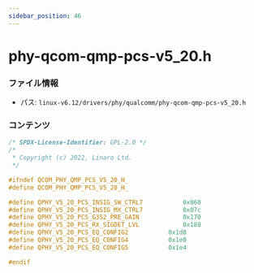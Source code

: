 ```yaml
---
sidebar_position: 46
---
```

# phy-qcom-qmp-pcs-v5_20.h

### ファイル情報

- パス: `linux-v6.12/drivers/phy/qualcomm/phy-qcom-qmp-pcs-v5_20.h`

### コンテンツ

```h
/* SPDX-License-Identifier: GPL-2.0 */
/*
 * Copyright (c) 2022, Linaro Ltd.
 */

#ifndef QCOM_PHY_QMP_PCS_V5_20_H_
#define QCOM_PHY_QMP_PCS_V5_20_H_

#define QPHY_V5_20_PCS_INSIG_SW_CTRL7			0x060
#define QPHY_V5_20_PCS_INSIG_MX_CTRL7			0x07c
#define QPHY_V5_20_PCS_G3S2_PRE_GAIN			0x170
#define QPHY_V5_20_PCS_RX_SIGDET_LVL			0x188
#define QPHY_V5_20_PCS_EQ_CONFIG2			0x1d8
#define QPHY_V5_20_PCS_EQ_CONFIG4			0x1e0
#define QPHY_V5_20_PCS_EQ_CONFIG5			0x1e4

#endif

```
